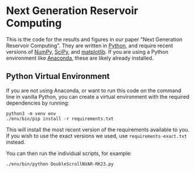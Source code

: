Next Generation Reservoir Computing
===================================

This is the code for the results and figures in our paper "Next
Generation Reservoir Computing". They are written in [Python][], and
require recent versions of [NumPy][], [SciPy][], and
[matplotlib][]. If you are using a Python environment like
[Anaconda][], these are likely already installed.

  [Python]: https://www.python.org/
  [NumPy]: https://numpy.org/
  [SciPy]: https://www.scipy.org/
  [matplotlib]: https://matplotlib.org/
  [Anaconda]: https://www.anaconda.com/

Python Virtual Environment
--------------------------

If you are not using Anaconda, or want to run this code on the command
line in vanilla Python, you can create a virtual environment with the
required dependencies by running:

    python3 -m venv env
    ./env/bin/pip install -r requirements.txt

This will install the most recent version of the requirements
available to you. If you wish to use the exact versions we used, use
`requirements-exact.txt` instead.

You can then run the individual scripts, for example:

    ./env/bin/python DoubleScrollNVAR-RK23.py
